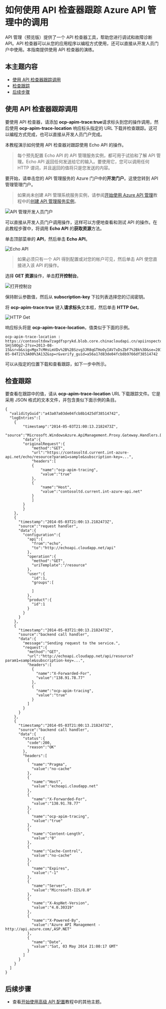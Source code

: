 <properties pageTitle="如何使用 API 检查器跟踪 Azure API 管理中的调用" metaKeywords="" description="了解如何使用 API 检查器跟踪 Azure API 管理中的调用。" metaCanonical="" services="" documentationCenter="API Management" title="如何使用 API 检查器跟踪 Azure API 管理中的调用" authors="sdanie" solutions="" manager="" editor="" />
<tags ms.service=""
    ms.date=""
    wacn.date=""
    />

# 如何使用 API 检查器跟踪 Azure API 管理中的调用

API 管理（预览版）提供了一个 API 检查器工具，帮助您进行调试和故障诊断 API。API 检查器可以从您的应用程序以编程方式使用，还可以直接从开发人员门户中使用。本指南提供使用 API 检查器的演练。

## 本主题内容

-   [使用 API 检查器跟踪调用][使用 API 检查器跟踪调用]
-   [检查跟踪][检查跟踪]
-   [后续步骤][后续步骤]

## <a name="trace-call"> </a>使用 API 检查器跟踪调用

要使用 API 检查器，请添加 **ocp-apim-trace:true**请求标头到您的操作调用，然后使用 **ocp-apim-trace-location** 响应标头指定的 URL 下载并检查跟踪。这可以编程方式完成，也可以直接从开发人员门户完成。

本教程演示如何使用 API 检查器对跟踪使用 Echo API 的操作。

> 每个预先配置 Echo API 的 API 管理服务实例，都可用于试验和了解 API 管理。Echo API 返回任何发送给它的输入。要使用它，您可以调用任何 HTTP 谓词，并且返回的值将只是您发送的内容。

要开始，请单击您的 API 管理服务的 Azure 门户中的**开发门户**。这使您转到 API 管理管理门户。

> 如果尚未创建 API 管理系统服务实例，请参阅[开始使用 Azure API 管理][开始使用 Azure API 管理]教程中的[创建 API 管理服务实例][创建 API 管理服务实例]。

![API 管理开发人员门户][API 管理开发人员门户]

可以直接从开发人员门户调用操作，这样可以方便地查看和测试 API 的操作。在此教程步骤中，将调用 **Echo API** 的**获取资源**方法。

单击顶部菜单的 **API**，然后单击 **Echo API**。

![Echo API][Echo API]

> 如果必须只有一个 API 得到配置或对您的帐户可见，然后单击 API 使您直接进入该 API 的操作。

选择 **GET 资源**操作，单击**打开控制台**。

![打开控制台][打开控制台]

保持默认参数值，然后从 **subscription-key** 下拉列表选择您的订阅密钥。

将 **ocp-apim-trace:true** 键入**请求标头**文本框，然后单击 **HTTP Get**。

![HTTP Get][HTTP Get]

响应标头将是 **ocp-apim-trace-location**，值类似于下面的示例。

    ocp-apim-trace-location : https://contosoltdxw7zagdfsprykd.blob.core.chinacloudapi.cn/apiinspectorcontainer/ZW3e23NsW4wQyS-SHjS0Og2-2?sv=2013-08-15&sr=b&sig=Mgx7cMHsLmVDv%2B%2BSzvg3JR8qGTHoOyIAV7xDsZbF7%2Bk%3D&se=2014-05-04T21%3A00%3A13Z&sp=r&verify_guid=a56a17d83de04fcb8b9766df38514742

可以从指定的位置下载和查看跟踪，如下一步中所示。

## <a name="inspect-trace"> </a>检查跟踪

要查看在跟踪中的值，请从 **ocp-apim-trace-location** URL 下载跟踪文件。它是采用 JSON 格式的文本文件，并包含类似下面示例的条目。

    {
      "validityGuid":"a43a07a03de04fcb8b1425df38514742",
      "logEntries":[
        {
            "timestamp":"2014-05-03T21:00:13.2182473Z",
            "source":"Microsoft.WindowsAzure.ApiManagement.Proxy.Gateway.Handlers.DebugLoggingHandler",
            "data":{
            "originalRequest":{
                "method":"GET",
                "url":"https://contosoltd.current.int-azure-api.net/echo/resource?param1=sample&subscription-key=...",
                "headers":[
                {
                    "name":"ocp-apim-tracing",
                    "value":"true"
                },
                {
                    "name":"Host",
                    "value":"contosoltd.current.int-azure-api.net"
                }
                ]
            }
            }
        },
        {
          "timestamp":"2014-05-03T21:00:13.2182473Z",
          "source":"request handler",
          "data":{
            "configuration":{
              "api":{
                "from":"echo",
                "to":"http://echoapi.cloudapp.net/api"
              },
              "operation":{
                "method":"GET",
                "uriTemplate":"/resource"
              },
              "user":{
                "id":1,
                "groups":[
              
                ]
              },
              "product":{
                "id":1
              }
            }
          }
        },
        {
          "timestamp":"2014-05-03T21:00:13.2182473Z",
          "source":"backend call handler",
          "data":{
            "message":"Sending request to the service.",
            "request":{
              "method":"GET",
              "url":"http://echoapi.cloudapp.net/api/resource?param1=sample&subscription-key=...",
              "headers":[
                {
                  "name":"X-Forwarded-For",
                  "value":"138.91.78.77"
                },
                {
                  "name":"ocp-apim-tracing",
                  "value":"true"
                }
              ]
            }
          }
        },
        {
          "timestamp":"2014-05-03T21:00:13.2182473Z",
          "source":"backend call handler",
          "data":{
            "status":{
              "code":200,
              "reason":"OK"
            },
            "headers":[
              {
                "name":"Pragma",
                "value":"no-cache"
              },
              {
                "name":"Host",
                "value":"echoapi.cloudapp.net"
              },
              {
                "name":"X-Forwarded-For",
                "value":"138.91.78.77"
              },
              {
                "name":"ocp-apim-tracing",
                "value":"true"
              },
              {
                "name":"Content-Length",
                "value":"0"
              },
              {
                "name":"Cache-Control",
                "value":"no-cache"
              },
              {
                "name":"Expires",
                "value":"-1"
              },
              {
                "name":"Server",
                "value":"Microsoft-IIS/8.0"
              },
              {
                "name":"X-AspNet-Version",
                "value":"4.0.30319"
              },
              {
                "name":"X-Powered-By",
                "value":"Azure API Management - http://api.azure.com/,ASP.NET"
              },
              {
                "name":"Date",
                "value":"Sat, 03 May 2014 21:00:17 GMT"
              }
            ]
          }
        }
      ]
    }

## <a name="next-steps"> </a>后续步骤

-   查看[开始使用高级 API 配置][开始使用高级 API 配置]教程中的其他主题。

  [使用 API 检查器跟踪调用]: #trace-call
  [检查跟踪]: #inspect-trace
  [后续步骤]: #next-steps
  [开始使用 Azure API 管理]: ../api-management-get-started
  [创建 API 管理服务实例]: ../api-management-get-started/#create-service-instance
  [API 管理开发人员门户]: ./media/api-management-howto-api-inspector/api-management-developer-portal-menu.png
  [Echo API]: ./media/api-management-howto-api-inspector/api-management-echo-api.png
  [打开控制台]: ./media/api-management-howto-api-inspector/api-management-open-console.png
  [HTTP Get]: ./media/api-management-howto-api-inspector/api-management-http-get.png
  [开始使用高级 API 配置]: ../api-management-get-started-advanced
